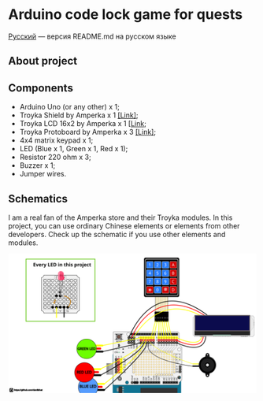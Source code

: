 # Arduino code lock game for quests
[Русский](https://github.com/daniilshat/arduino-code-lock-game/blob/main/README.md) — версия README.md на русском языке

## About project

## Components
- Arduino Uno (or any other) x 1;
- Troyka Shield by Amperka x 1 [[Link]](https://amperka.ru/product/arduino-troyka-shield);
- Troyka LCD 16x2 by Amperka x 1 [[Link](https://amperka.ru/product/troyka-display-lcd-text-16x2);
- Troyka Protoboard by Amperka x 3 [[Link]](https://amperka.ru/product/troyka-protoboard);
- 4x4 matrix keypad x 1;
- LED (Blue x 1, Green x 1, Red x 1);
- Resistor 220 ohm x 3;
- Buzzer x 1;
- Jumper wires.

## Schematics

I am a real fan of the Amperka store and their Troyka modules. In this project, you can use ordinary Chinese elements or elements from other developers. Check up the schematic if you use other elements and modules.

![](https://raw.githubusercontent.com/daniilshat/arduino-code-lock-game/main/schematics/sch-3.png)
